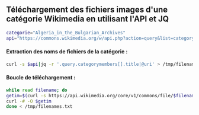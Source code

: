 ## Téléchargement des fichiers images d'une catégorie Wikimedia en utilisant l'API et JQ

```bash
categorie="Algeria_in_the_Bulgarian_Archives"
api="https://commons.wikimedia.org/w/api.php?action=query&list=categorymembers&cmtitle=Category:$categorie&cmlimit=max&cmtype=file&format=json&formatversion=2"
```

#### Extraction des noms de fichiers de la catégorie :

```bash
curl -s $api|jq -r '.query.categorymembers[].title|@uri' > /tmp/filenames.txt
```

#### Boucle de téléchargement :

```bash
while read filename; do
getim=$(curl -s https://api.wikimedia.org/core/v1/commons/file/$filename|jq -r '.original.url')
curl -# -O $getim
done < /tmp/filenames.txt
```
